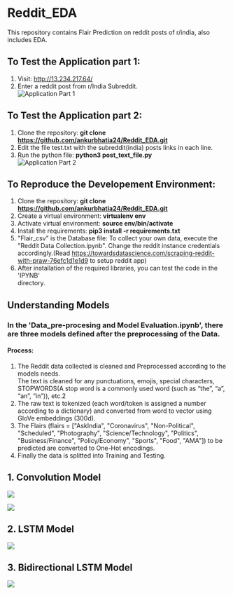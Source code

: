 # Reddit_EDA
This repository contains Flair Prediction on reddit posts of r/india, also includes EDA.

## To Test the Application part 1:<br>
1. Visit: http://13.234.217.64/
2. Enter a reddit post from r/India Subreddit.<br>
![Application Part 1](Media/Route_1.gif)

## To Test the Application part 2:<br>
1. Clone the repository: **git clone https://github.com/ankurbhatia24/Reddit_EDA.git**
2. Edit the file test.txt with the subreddit(india) posts links in each line.
3. Run the python file: **python3 post_text_file.py** <br>
![Application Part 2](Media/Route-2.gif)

## To Reproduce the Developement Environment:<br>
1. Clone the repository: **git clone https://github.com/ankurbhatia24/Reddit_EDA.git**
2. Create a virtual environment: **virtualenv env**
3. Activate virtual environment: **source env/bin/activate**
4. Install the requirements: **pip3 install -r requirements.txt**
5. "Flair_csv" is the Database file: To collect your own data, execute the "Reddit Data Collection.ipynb". Change the reddit instance credentials accordingly.(Read https://towardsdatascience.com/scraping-reddit-with-praw-76efc1d1e1d9 to setup reddit app)
6. After installation of the required libraries, you can test the code in the 'IPYNB' <br> directory. 

## Understanding Models
### In the 'Data_pre-procesing and Model Evaluation.ipynb', there are three models defined after the preprocessing of the Data.
#### Process: 
1. The Reddit data collected is cleaned and Preprocessed according to the models needs.<br>
The text is cleaned for any punctuations, emojis, special characters, STOPWORDS(A stop word is a commonly used word (such as “the”, “a”, “an”, “in”)), etc.2
2. The raw text is tokenized (each word/token is assigned a number according to a dictionary) and converted from word to vector using GloVe embeddings (300d).
3. The Flairs (flairs = ["AskIndia", "Coronavirus", "Non-Political", "Scheduled", "Photography", "Science/Technology", "Politics", "Business/Finance", "Policy/Economy", "Sports", "Food", "AMA"]) to be predicted are converted to One-Hot encodings.
4. Finally the data is splitted into Training and Testing.
## 1. Convolution Model
![](Media/midasl_1.jpg)

![](Media/midasl_2.jpg)
## 2. LSTM Model
![](Media/midasl_3.jpg)
## 3. Bidirectional LSTM Model
![](Media/midasl_4.jpg)

